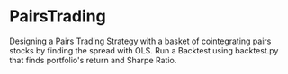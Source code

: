 # PairsTrading
Designing a Pairs Trading Strategy with a basket of cointegrating pairs stocks by finding the spread with OLS.  Run a Backtest using backtest.py that finds portfolio's return and Sharpe Ratio. 
